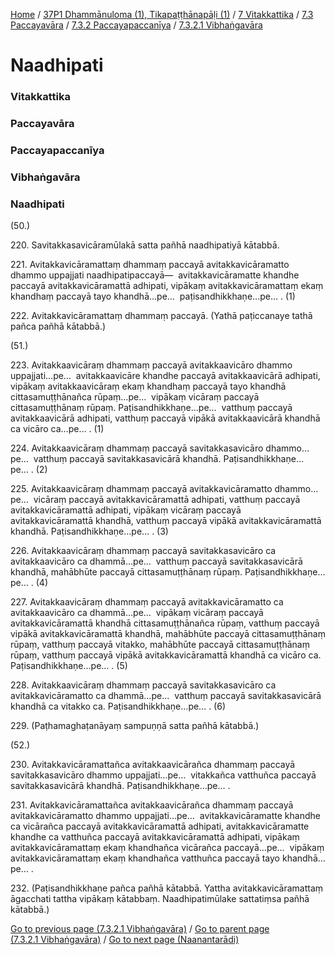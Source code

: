 
[Home](/) / [37P1 Dhammānuloma (1), Tikapaṭṭhānapāḷi (1)](/tipitaka/37P1.md) / [7 Vitakkattika](/tipitaka/37P1/7.md) / [7.3 Paccayavāra](/tipitaka/37P1/7/7.3.md) / [7.3.2 Paccayapaccanīya](/tipitaka/37P1/7/7.3/7.3.2.md) / [7.3.2.1 Vibhaṅgavāra](/tipitaka/37P1/7/7.3/7.3.2/7.3.2.1.md)

# Naadhipati

### Vitakkattika

### Paccayavāra

### Paccayapaccanīya

### Vibhaṅgavāra

### Naadhipati

(50.)

220\. Savitakkasavicāramūlakā satta pañhā naadhipatiyā kātabbā.

221\. Avitakkavicāramattaṃ dhammaṃ paccayā avitakkavicāramatto dhammo uppajjati naadhipatipaccayā—  avitakkavicāramatte khandhe paccayā avitakkavicāramattā adhipati, vipākaṃ avitakkavicāramattaṃ ekaṃ khandhaṃ paccayā tayo khandhā…pe…  paṭisandhikkhaṇe…pe… . (1)

222\. Avitakkavicāramattaṃ dhammaṃ paccayā. (Yathā paṭiccanaye tathā pañca pañhā kātabbā.)

(51.)

223\. Avitakkaavicāraṃ dhammaṃ paccayā avitakkaavicāro dhammo uppajjati…pe…  avitakkaavicāre khandhe paccayā avitakkaavicārā adhipati, vipākaṃ avitakkaavicāraṃ ekaṃ khandhaṃ paccayā tayo khandhā cittasamuṭṭhānañca rūpaṃ…pe…  vipākaṃ vicāraṃ paccayā cittasamuṭṭhānaṃ rūpaṃ. Paṭisandhikkhaṇe…pe…  vatthuṃ paccayā avitakkaavicārā adhipati, vatthuṃ paccayā vipākā avitakkaavicārā khandhā ca vicāro ca…pe… . (1)

224\. Avitakkaavicāraṃ dhammaṃ paccayā savitakkasavicāro dhammo…pe…  vatthuṃ paccayā savitakkasavicārā khandhā. Paṭisandhikkhaṇe…pe… . (2)

225\. Avitakkaavicāraṃ dhammaṃ paccayā avitakkavicāramatto dhammo…pe…  vicāraṃ paccayā avitakkavicāramattā adhipati, vatthuṃ paccayā avitakkavicāramattā adhipati, vipākaṃ vicāraṃ paccayā avitakkavicāramattā khandhā, vatthuṃ paccayā vipākā avitakkavicāramattā khandhā. Paṭisandhikkhaṇe…pe… . (3)

226\. Avitakkaavicāraṃ dhammaṃ paccayā savitakkasavicāro ca avitakkaavicāro ca dhammā…pe…  vatthuṃ paccayā savitakkasavicārā khandhā, mahābhūte paccayā cittasamuṭṭhānaṃ rūpaṃ. Paṭisandhikkhaṇe…pe… . (4)

227\. Avitakkaavicāraṃ dhammaṃ paccayā avitakkavicāramatto ca avitakkaavicāro ca dhammā…pe…  vipākaṃ vicāraṃ paccayā avitakkavicāramattā khandhā cittasamuṭṭhānañca rūpaṃ, vatthuṃ paccayā vipākā avitakkavicāramattā khandhā, mahābhūte paccayā cittasamuṭṭhānaṃ rūpaṃ, vatthuṃ paccayā vitakko, mahābhūte paccayā cittasamuṭṭhānaṃ rūpaṃ, vatthuṃ paccayā vipākā avitakkavicāramattā khandhā ca vicāro ca. Paṭisandhikkhaṇe…pe… . (5)

228\. Avitakkaavicāraṃ dhammaṃ paccayā savitakkasavicāro ca avitakkavicāramatto ca dhammā…pe…  vatthuṃ paccayā savitakkasavicārā khandhā ca vitakko ca. Paṭisandhikkhaṇe…pe… . (6)

229\. (Paṭhamaghaṭanāyaṃ sampuṇṇā satta pañhā kātabbā.)

(52.)

230\. Avitakkavicāramattañca avitakkaavicārañca dhammaṃ paccayā savitakkasavicāro dhammo uppajjati…pe…  vitakkañca vatthuñca paccayā savitakkasavicārā khandhā. Paṭisandhikkhaṇe…pe… .

231\. Avitakkavicāramattañca avitakkaavicārañca dhammaṃ paccayā avitakkavicāramatto dhammo uppajjati…pe…  avitakkavicāramatte khandhe ca vicārañca paccayā avitakkavicāramattā adhipati, avitakkavicāramatte khandhe ca vatthuñca paccayā avitakkavicāramattā adhipati, vipākaṃ avitakkavicāramattaṃ ekaṃ khandhañca vicārañca paccayā…pe…  vipākaṃ avitakkavicāramattaṃ ekaṃ khandhañca vatthuñca paccayā tayo khandhā…pe… .

232\. (Paṭisandhikkhaṇe pañca pañhā kātabbā. Yattha avitakkavicāramattaṃ āgacchati tattha vipākaṃ kātabbaṃ. Naadhipatimūlake sattatiṃsa pañhā kātabbā.)

[Go to previous page (7.3.2.1 Vibhaṅgavāra)](/tipitaka/37P1/7/7.3/7.3.2/7.3.2.1.md) / [Go to parent page (7.3.2.1 Vibhaṅgavāra)](/tipitaka/37P1/7/7.3/7.3.2/7.3.2.1.md) / [Go to next page (Naanantarādi)](/tipitaka/37P1/7/7.3/7.3.2/7.3.2.1/Naanantaradi.md)



